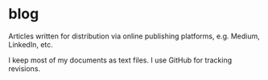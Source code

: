 # blog

Articles written for distribution via online publishing platforms, e.g. Medium, LinkedIn, etc.

I keep most of my documents as text files. I use GitHub for tracking revisions.
